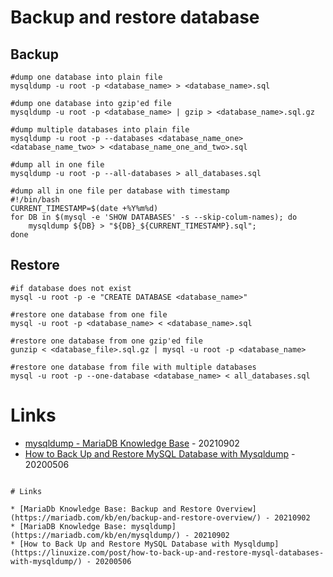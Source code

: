 # Backup and restore database

## Backup

```
#dump one database into plain file
mysqldump -u root -p <database_name> > <database_name>.sql

#dump one database into gzip'ed file
mysqldump -u root -p <database_name> | gzip > <database_name>.sql.gz

#dump multiple databases into plain file
mysqldump -u root -p --databases <database_name_one> <database_name_two> > <database_name_one_and_two>.sql

#dump all in one file
mysqldump -u root -p --all-databases > all_databases.sql

#dump all in one file per database with timestamp
#!/bin/bash
CURRENT_TIMESTAMP=$(date +%Y%m%d)
for DB in $(mysql -e 'SHOW DATABASES' -s --skip-colum-names); do
    mysqldump ${DB} > "${DB}_${CURRENT_TIMESTAMP}.sql";
done
```

## Restore

```
#if database does not exist
mysql -u root -p -e "CREATE DATABASE <database_name>"

#restore one database from one file
mysql -u root -p <database_name> < <database_name>.sql

#restore one database from one gzip'ed file
gunzip < <database_file>.sql.gz | mysql -u root -p <database_name>

#restore one database from file with multiple databases
mysql -u root -p --one-database <database_name> < all_databases.sql
```

# Links

* [mysqldump - MariaDB Knowledge Base](https://mariadb.com/kb/en/mysqldump/) - 20210902
* [How to Back Up and Restore MySQL Database with Mysqldump](https://linuxize.com/post/how-to-back-up-and-restore-mysql-databases-with-mysqldump/) - 20200506
```

# Links

* [MariaDb Knowledge Base: Backup and Restore Overview](https://mariadb.com/kb/en/backup-and-restore-overview/) - 20210902
* [MariaDB Knowledge Base: mysqldump](https://mariadb.com/kb/en/mysqldump/) - 20210902
* [How to Back Up and Restore MySQL Database with Mysqldump](https://linuxize.com/post/how-to-back-up-and-restore-mysql-databases-with-mysqldump/) - 20200506
